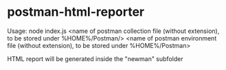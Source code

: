 # postman-html-reporter

Usage:
node index.js <name of postman collection file (without extension), to be stored under %HOME%/Postman/> <name of postman environment file (without extension), to be stored under %HOME%/Postman>

HTML report will be generated inside the "newman" subfolder
